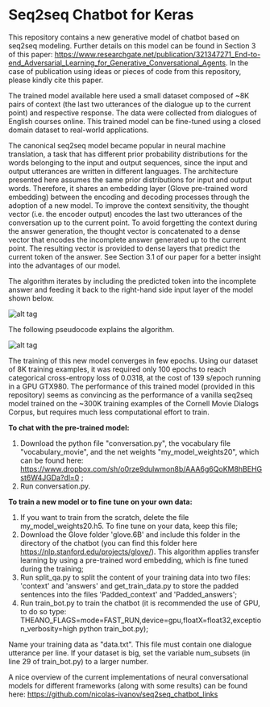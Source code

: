 # Seq2seq Chatbot for Keras
This repository contains a new generative model of chatbot based on seq2seq modeling. Further details on this model can be found in Section 3 of this paper: https://www.researchgate.net/publication/321347271_End-to-end_Adversarial_Learning_for_Generative_Conversational_Agents. In the case of publication using ideas or pieces of code from this repository, please kindly cite this paper.

The trained model available here used a small dataset composed of ~8K pairs of context (the last two utterances of the dialogue up to the current point) and respective response. The data were collected from dialogues of English courses online. This trained model can be fine-tuned using a closed domain dataset to real-world applications.

The canonical seq2seq model became popular in neural machine translation, a task that has different prior probability distributions for the words belonging to the input and output sequences, since the input and output utterances are written in different languages. The architecture presented here assumes the same prior distributions for input and output words. Therefore, it shares an embedding layer (Glove pre-trained word embedding) between the encoding and decoding processes through the adoption of a new model. To improve the context sensitivity, the thought vector (i.e. the encoder output) encodes the last two utterances of the conversation up to the current point. To avoid forgetting the context during the answer generation, the thought vector is concatenated to a dense vector that encodes the incomplete answer generated up to the current point. The resulting vector is provided to dense layers that predict the current token of the answer. See Section 3.1 of our paper for a better insight into the advantages of our model.

The algorithm iterates by including the predicted token into the incomplete answer and feeding it back to the right-hand side input layer of the model shown below. 

![alt tag](https://github.com/oswaldoludwig/Seq2seq-Chatbot-for-Keras/blob/master/model_graph.png)

The following pseudocode explains the algorithm.

![alt tag](https://github.com/oswaldoludwig/Seq2seq-Chatbot-for-Keras/blob/master/Algorithm.png)

The training of this new model converges in few epochs. Using our dataset of 8K training examples, it was required only 100 epochs to reach categorical cross-entropy loss of 0.0318, at the cost of 139 s/epoch running in a GPU GTX980. The performance of this trained model (provided in this repository) seems as convincing as the performance of a vanilla seq2seq model trained on the ~300K training examples of the Cornell Movie Dialogs Corpus, but requires much less computational effort to train.

**To chat with the pre-trained model:**

1. Download the python file "conversation.py", the vocabulary file "vocabulary_movie", and the net weights "my_model_weights20", which can be found here: https://www.dropbox.com/sh/o0rze9dulwmon8b/AAA6g6QoKM8hBEHGst6W4JGDa?dl=0 ;
2. Run conversation.py.
 
**To train a new model or to fine tune on your own data:**

1. If you want to train from the scratch, delete the file my_model_weights20.h5. To fine tune on your data, keep this file;
2. Download the Glove folder 'glove.6B' and include this folder in the directory of the chatbot (you can find this folder here https://nlp.stanford.edu/projects/glove/). This algorithm applies transfer learning by using a pre-trained word embedding, which is fine tuned during the training;
3. Run split_qa.py to split the content of your training data into two files: 'context' and 'answers' and get_train_data.py to store the padded sentences into the files 'Padded_context' and 'Padded_answers';
4. Run train_bot.py to train the chatbot (it is recommended the use of GPU, to do so type: THEANO_FLAGS=mode=FAST_RUN,device=gpu,floatX=float32,exception_verbosity=high python train_bot.py);

Name your training data as "data.txt". This file must contain one dialogue utterance per line. If your dataset is big, set the variable num_subsets (in line 29 of train_bot.py) to a larger number.

A nice overview of the current implementations of neural conversational models for different frameworks (along with some results) can be found here: https://github.com/nicolas-ivanov/seq2seq_chatbot_links
